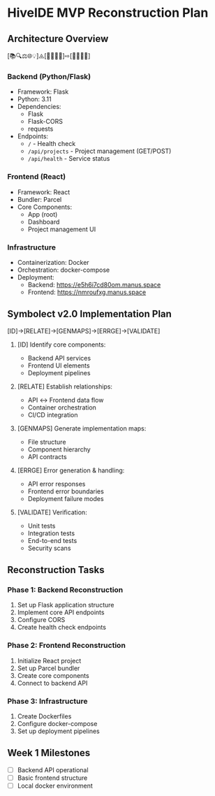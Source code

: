 # HiveIDE MVP Reconstruction Plan

## Architecture Overview
[📚🔍⚖️🌐💡]⨹[🤖🧠🔄🔧]⇨[🎯💡🔄🔐]

### Backend (Python/Flask)
- Framework: Flask
- Python: 3.11
- Dependencies:
  - Flask
  - Flask-CORS
  - requests
- Endpoints:
  - `/` - Health check
  - `/api/projects` - Project management (GET/POST)
  - `/api/health` - Service status

### Frontend (React)
- Framework: React
- Bundler: Parcel
- Core Components:
  - App (root)
  - Dashboard
  - Project management UI

### Infrastructure
- Containerization: Docker
- Orchestration: docker-compose
- Deployment:
  - Backend: https://e5h6i7cd80om.manus.space
  - Frontend: https://nmroufxg.manus.space

## Symbolect v2.0 Implementation Plan
[ID]→[RELATE]→[GENMAPS]→[ERRGE]→[VALIDATE]

1. [ID] Identify core components:
   - Backend API services
   - Frontend UI elements
   - Deployment pipelines

2. [RELATE] Establish relationships:
   - API ↔ Frontend data flow
   - Container orchestration
   - CI/CD integration

3. [GENMAPS] Generate implementation maps:
   - File structure
   - Component hierarchy
   - API contracts

4. [ERRGE] Error generation & handling:
   - API error responses
   - Frontend error boundaries
   - Deployment failure modes

5. [VALIDATE] Verification:
   - Unit tests
   - Integration tests
   - End-to-end tests
   - Security scans

## Reconstruction Tasks

### Phase 1: Backend Reconstruction
1. Set up Flask application structure
2. Implement core API endpoints
3. Configure CORS
4. Create health check endpoints

### Phase 2: Frontend Reconstruction
1. Initialize React project
2. Set up Parcel bundler
3. Create core components
4. Connect to backend API

### Phase 3: Infrastructure
1. Create Dockerfiles
2. Configure docker-compose
3. Set up deployment pipelines

## Week 1 Milestones
- [ ] Backend API operational
- [ ] Basic frontend structure
- [ ] Local docker environment